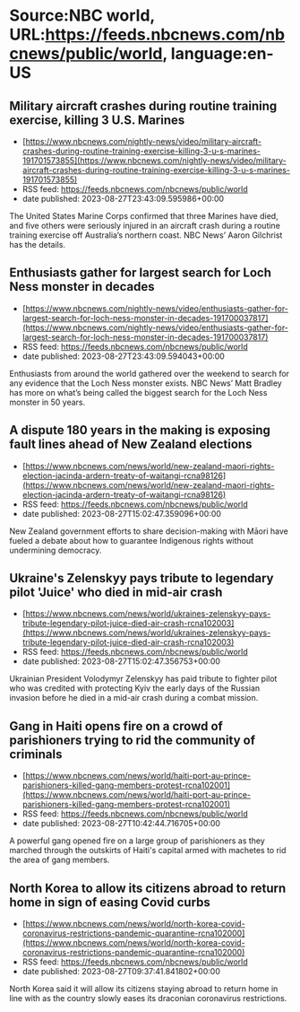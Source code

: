 # Source:NBC world, URL:https://feeds.nbcnews.com/nbcnews/public/world, language:en-US

## Military aircraft crashes during routine training exercise, killing 3 U.S. Marines
 - [https://www.nbcnews.com/nightly-news/video/military-aircraft-crashes-during-routine-training-exercise-killing-3-u-s-marines-191701573855](https://www.nbcnews.com/nightly-news/video/military-aircraft-crashes-during-routine-training-exercise-killing-3-u-s-marines-191701573855)
 - RSS feed: https://feeds.nbcnews.com/nbcnews/public/world
 - date published: 2023-08-27T23:43:09.595986+00:00

The United States Marine Corps confirmed that three Marines have died, and five others were seriously injured in an aircraft crash during a routine training exercise off Australia’s northern coast. NBC News’ Aaron Gilchrist has the details.

## Enthusiasts gather for largest search for Loch Ness monster in decades
 - [https://www.nbcnews.com/nightly-news/video/enthusiasts-gather-for-largest-search-for-loch-ness-monster-in-decades-191700037817](https://www.nbcnews.com/nightly-news/video/enthusiasts-gather-for-largest-search-for-loch-ness-monster-in-decades-191700037817)
 - RSS feed: https://feeds.nbcnews.com/nbcnews/public/world
 - date published: 2023-08-27T23:43:09.594043+00:00

Enthusiasts from around the world gathered over the weekend to search for any evidence that the Loch Ness monster exists. NBC News’ Matt Bradley has more on what’s being called the biggest search for the Loch Ness monster in 50 years.

## A dispute 180 years in the making is exposing fault lines ahead of New Zealand elections
 - [https://www.nbcnews.com/news/world/new-zealand-maori-rights-election-jacinda-ardern-treaty-of-waitangi-rcna98126](https://www.nbcnews.com/news/world/new-zealand-maori-rights-election-jacinda-ardern-treaty-of-waitangi-rcna98126)
 - RSS feed: https://feeds.nbcnews.com/nbcnews/public/world
 - date published: 2023-08-27T15:02:47.359096+00:00

New Zealand government efforts to share decision-making with Māori have fueled a debate about how to guarantee Indigenous rights without undermining democracy.

## Ukraine's Zelenskyy pays tribute to legendary pilot 'Juice' who died in mid-air crash
 - [https://www.nbcnews.com/news/world/ukraines-zelenskyy-pays-tribute-legendary-pilot-juice-died-air-crash-rcna102003](https://www.nbcnews.com/news/world/ukraines-zelenskyy-pays-tribute-legendary-pilot-juice-died-air-crash-rcna102003)
 - RSS feed: https://feeds.nbcnews.com/nbcnews/public/world
 - date published: 2023-08-27T15:02:47.356753+00:00

Ukrainian President Volodymyr Zelenskyy has paid tribute to fighter pilot who was credited with protecting Kyiv the early days of the Russian invasion before he died in a mid-air crash during a combat mission.

## Gang in Haiti opens fire on a crowd of parishioners trying to rid the community of criminals
 - [https://www.nbcnews.com/news/world/haiti-port-au-prince-parishioners-killed-gang-members-protest-rcna102001](https://www.nbcnews.com/news/world/haiti-port-au-prince-parishioners-killed-gang-members-protest-rcna102001)
 - RSS feed: https://feeds.nbcnews.com/nbcnews/public/world
 - date published: 2023-08-27T10:42:44.716705+00:00

A powerful gang opened fire on a large group of parishioners as they marched through the outskirts of Haiti's capital armed with machetes to rid the area of gang members.

## North Korea to allow its citizens abroad to return home in sign of easing Covid curbs
 - [https://www.nbcnews.com/news/world/north-korea-covid-coronavirus-restrictions-pandemic-quarantine-rcna102000](https://www.nbcnews.com/news/world/north-korea-covid-coronavirus-restrictions-pandemic-quarantine-rcna102000)
 - RSS feed: https://feeds.nbcnews.com/nbcnews/public/world
 - date published: 2023-08-27T09:37:41.841802+00:00

North Korea said it will allow its citizens staying abroad to return home in line with as the country slowly eases its draconian coronavirus restrictions.

